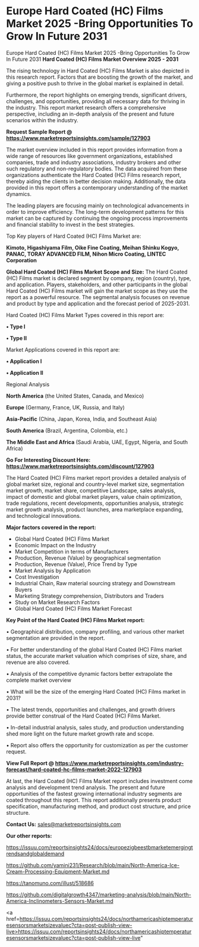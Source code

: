 # Europe Hard Coated (HC) Films Market 2025 -Bring Opportunities To Grow In Future 2031
Europe Hard Coated (HC) Films Market 2025 -Bring Opportunities To Grow In Future 2031
<Strong> Hard Coated (HC) Films Market Overview 2025 - 2031</strong>

The rising technology in Hard Coated (HC) Films Market is also depicted in this research report. Factors that are boosting the growth of the market, and giving a positive push to thrive in the global market is explained in detail.

Furthermore, the report highlights on emerging trends, significant drivers, challenges, and opportunities, providing all necessary data for thriving in the industry. This report market research offers a comprehensive perspective, including an in-depth analysis of the present and future scenarios within the industry.

<strong>Request Sample Report @ <a href=https://www.marketreportsinsights.com/sample/127903>https://www.marketreportsinsights.com/sample/127903</a></strong>

The market overview included in this report provides information from a wide range of resources like government organizations, established companies, trade and industry associations, industry brokers and other such regulatory and non-regulatory bodies. The data acquired from these organizations authenticate the Hard Coated (HC) Films research report, thereby aiding the clients in better decision making. Additionally, the data provided in this report offers a contemporary understanding of the market dynamics.

The leading players are focusing mainly on technological advancements in order to improve efficiency. The long-term development patterns for this market can be captured by continuing the ongoing process improvements and financial stability to invest in the best strategies.

Top Key players of Hard Coated (HC) Films Market are:

<strong>Kimoto, Higashiyama Film, Oike Fine Coating, Meihan Shinku Kogyo, PANAC, TORAY ADVANCED FILM, Nihon Micro Coating, LINTEC Corporation</strong>

<strong><b>Global Hard Coated (HC) Films Market Scope and Size:</b></strong>
The Hard Coated (HC) Films market is declared segment by company, region (country), type, and application. Players, stakeholders, and other participants in the global Hard Coated (HC) Films market will gain the market scope as they use the report as a powerful resource. The segmental analysis focuses on revenue and product by type and application and the forecast period of 2025-2031.

Hard Coated (HC) Films Market Types covered in this report are:

<strong>• Type I

• Type II</strong>

Market Applications covered in this report are:

<strong>• Application I

• Application II</strong> 

Regional Analysis

<strong>North America</strong> (the United States, Canada, and Mexico)

<strong>Europe</strong> (Germany, France, UK, Russia, and Italy)

<strong>Asia-Pacific</strong> (China, Japan, Korea, India, and Southeast Asia)

<strong>South America</strong> (Brazil, Argentina, Colombia, etc.)

<strong>The Middle East and Africa</strong> (Saudi Arabia, UAE, Egypt, Nigeria, and South Africa)

<strong>Go For Interesting Discount Here: <a href=https://www.marketreportsinsights.com/discount/127903>https://www.marketreportsinsights.com/discount/127903</a></strong>

The Hard Coated (HC) Films market report provides a detailed analysis of global market size, regional and country-level market size, segmentation market growth, market share, competitive Landscape, sales analysis, impact of domestic and global market players, value chain optimization, trade regulations, recent developments, opportunities analysis, strategic market growth analysis, product launches, area marketplace expanding, and technological innovations.

<strong><b>Major factors covered in the report:</b></strong>
<ul>
  <li>Global Hard Coated (HC) Films Market </li>
  <li>Economic Impact on the Industry</li>
  <li>Market Competition in terms of Manufacturers</li>
  <li>Production, Revenue (Value) by geographical segmentation</li>
  <li>Production, Revenue (Value), Price Trend by Type</li>
  <li>Market Analysis by Application</li>
  <li>Cost Investigation</li>
  <li>Industrial Chain, Raw material sourcing strategy and Downstream Buyers</li>
  <li>Marketing Strategy comprehension, Distributors and Traders</li>
  <li>Study on Market Research Factors</li>
  <li>Global Hard Coated (HC) Films Market Forecast</li>
</ul>

<strong><b>Key Point of the Hard Coated (HC) Films Market report:</b></strong>

• Geographical distribution, company profiling, and various other market segmentation are provided in the report.

• For better understanding of the global Hard Coated (HC) Films market status, the accurate market valuation which comprises of size, share, and revenue are also covered.

• Analysis of the competitive dynamic factors better extrapolate the complete market overview

• What will be the size of the emerging Hard Coated (HC) Films market in 2031?

• The latest trends, opportunities and challenges, and growth drivers provide better construal of the Hard Coated (HC) Films Market.

• In-detail industrial analysis, sales study, and production understanding shed more light on the future market growth rate and scope.

• Report also offers the opportunity for customization as per the customer request.

<strong><b>View Full Report @ <a href=https://www.marketreportsinsights.com/industry-forecast/hard-coated-hc-films-market-2022-127903>https://www.marketreportsinsights.com/industry-forecast/hard-coated-hc-films-market-2022-127903</a></b></strong>


At last, the Hard Coated (HC) Films Market report includes investment come analysis and development trend analysis. The present and future opportunities of the fastest growing international industry segments are coated throughout this report. This report additionally presents product specification, manufacturing method, and product cost structure, and price structure.

<strong>Contact Us:</strong>
sales@marketreportsinsights.com

<strong>Our other reports:</strong>

<a href=https://issuu.com/reportsinsights24/docs/europezigbeestbmarketemergingtrendsandglobaldemand>https://issuu.com/reportsinsights24/docs/europezigbeestbmarketemergingtrendsandglobaldemand</a>

<a href=https://github.com/yamini231/Research/blob/main/North-America-Ice-Cream-Processing-Equipment-Market.md>https://github.com/yamini231/Research/blob/main/North-America-Ice-Cream-Processing-Equipment-Market.md</a>

<a href=https://tanomuno.com/illust/518686>https://tanomuno.com/illust/518686</a>

<a href=https://github.com/digitalgrowth4347/marketing-analysis/blob/main/North-America-Inclinometers-Sensors-Market.md>https://github.com/digitalgrowth4347/marketing-analysis/blob/main/North-America-Inclinometers-Sensors-Market.md</a>

<a href=https://issuu.com/reportsinsights24/docs/northamericashiptemperaturesensorsmarketsizevaluec?cta=post-publish-view-live>https://issuu.com/reportsinsights24/docs/northamericashiptemperaturesensorsmarketsizevaluec?cta=post-publish-view-live</a>"
